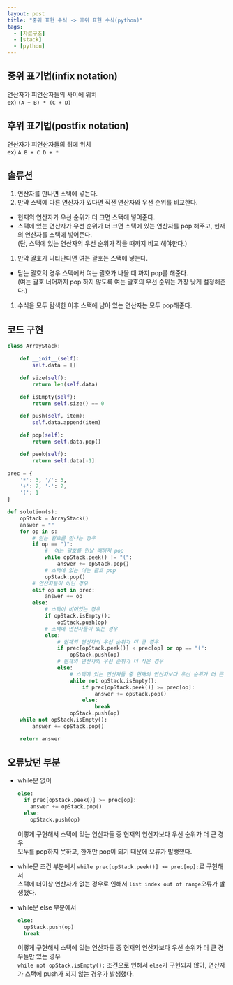 ```yaml
---
layout: post
title: "중위 표현 수식 -> 후위 표현 수식(python)"
tags:
  - [자료구조]
  - [stack]
  - [python]
---
```


## 중위 표기법(infix notation)

연산자가 피연산자들의 사이에 위치  
ex) `(A + B) * (C + D)`

## 후위 표기법(postfix notation)

연산자가 피연산자들의 뒤에 위치  
ex) `A B + C D + *`

## 솔류션

1. 연산자를 만나면 스택에 넣는다.
1. 만약 스택에 다른 연산자가 있다면 직전 연산자와 우선 순위를 비교한다.  
  - 현재의 연산자가 우선 순위가 더 크면 스택에 넣어준다.
  - 스택에 있는 연산자가 우선 순위가 더 크면 스택에 있는 연산자를 pop 해주고, 현재의 연산자를 스택에 넣어준다.  
    (단, 스택에 있는 연산자의 우선 순위가 작을 때까지 비교 해야한다.)
1. 만약 괄호가 나타난다면 여는 괄호는 스택에 넣는다.
  - 닫는 괄호의 경우 스택에서 여는 괄호가 나올 때 까지 pop를 해준다.  
    (여는 괄호 너머까지 pop 하지 않도록 여는 괄호의 우선 순위는 가장 낮게 설정해준다.)
1. 수식을 모두 탐색한 이후 스택에 남아 있는 연산자는 모두 pop해준다.

## 코드 구현

```python
class ArrayStack:

    def __init__(self):
        self.data = []

    def size(self):
        return len(self.data)

    def isEmpty(self):
        return self.size() == 0

    def push(self, item):
        self.data.append(item)

    def pop(self):
        return self.data.pop()

    def peek(self):
        return self.data[-1]

prec = {
    '*': 3, '/': 3,
    '+': 2, '-': 2,
    '(': 1
}

def solution(s):
    opStack = ArrayStack()
    answer = ""
    for op in s:
        # 닫는 괄호를 만나는 경우
        if op == ")":
            #  여는 괄호를 만날 때까지 pop
            while opStack.peek() != "(":
                answer += opStack.pop()
            # 스택에 있는 여는 괄호 pop
            opStack.pop()
        # 연산자들이 아닌 경우
        elif op not in prec:
            answer += op
        else:
            # 스택이 비어있는 경우
            if opStack.isEmpty():
                opStack.push(op)
            # 스택에 연산자들이 있는 경우
            else:
                # 현재의 연산자의 우선 순위가 더 큰 경우
                if prec[opStack.peek()] < prec[op] or op == "(":
                    opStack.push(op)
                # 현재의 연산자의 우선 순위가 더 작은 경우
                else:
                    # 스택에 있는 연산자들 중 현재의 연산자보다 우선 순위가 더 큰 경우 모두 pop
                    while not opStack.isEmpty():
                        if prec[opStack.peek()] >= prec[op]:
                            answer += opStack.pop()
                        else:
                            break
                    opStack.push(op)
    while not opStack.isEmpty():
        answer += opStack.pop()

    return answer
```

## 오류났던 부분

- while문 없이 
  ```python
  else:
    if prec[opStack.peek()] >= prec[op]:
      answer += opStack.pop()
    else:
      opStack.push(op)
  ```
  이렇게 구현해서 스택에 있는 연산자들 중 현재의 연산자보다 우선 순위가 더 큰 경우  
  모두를 pop하지 못하고, 한개만 pop이 되기 때문에 오류가 발생했다. 

- while문 조건 부분에서 `while prec[opStack.peek()] >= prec[op]:`로 구현해서  
스택에 더이상 연산자가 없는 경우로 인해서 `list index out of range`오류가 발생했다.

- while문 else 부분에서

  ```python
  else:
    opStack.push(op)
    break
  ```

  이렇게 구현해서 스택에 있는 연산자들 중 현재의 연산자보다 우선 순위가 더 큰 경우들만 있는 경우   
  `while not opStack.isEmpty():` 조건으로 인해서 `else`가 구현되지 않아, 연산자가 스택에 push가 되지 않는 경우가 발생했다.

